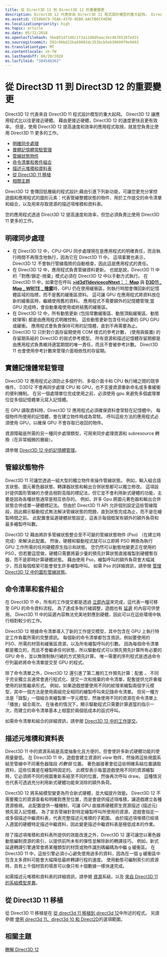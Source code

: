 ```yaml
---
title: 從 Direct3D 11 到 Direct3D 12 的重要變更
description: Direct3D 12 代表來自 Direct3D 11 程式設計模型的重大起飛。 Direct3D 12 讓應用程式比以往更接近硬體。
ms.assetid: CE5066C9-7EA6-437D-9EB0-AACFB6CFAD9E
ms.localizationpriority: high
ms.topic: article
ms.date: 05/31/2018
ms.openlocfilehash: 5be891d71d6c1f3a12d8d5aac3ec46785207ed31
ms.sourcegitcommit: 592c9bbd22ba69802dc353bcb5eb30699f9e9403
ms.translationtype: MT
ms.contentlocale: zh-TW
ms.lasthandoff: 08/20/2020
ms.locfileid: "104548362"
---
```

# <a name="important-changes-from-direct3d-11-to-direct3d-12"></a>從 Direct3D 11 到 Direct3D 12 的重要變更

Direct3D 12 代表來自 Direct3D 11 程式設計模型的重大起飛。 Direct3D 12 讓應用程式比以往更接近硬體。 藉由更接近硬體，Direct3D 12 的速度更快且更有效率。 但是，使用 Direct3D 12 提高速度和效率的應用程式取捨，就是您負責比使用 Direct3D 11 更多的工作。

-   [明確同步處理](#explicit-synchronization)
-   [實體記憶體常駐管理](#physical-memory-residency-management)
-   [管線狀態物件](#pipeline-state-objects)
-   [命令清單和套件組合](#command-lists-and-bundles)
-   [描述元堆積和資料表](#descriptor-heaps-and-tables)
-   [從 Direct3D 11 移植](#porting-from-direct3d-11)
-   [相關主題](#related-topics)

Direct3D 12 會傳回低層級的程式設計;藉由引進下列新功能，可讓您更充分掌控遊戲和應用程式的圖形元素：代表管線整體狀態的物件、用於工作提交的命令清單和組合，以及用來存取資源的描述項堆積和資料表。

您的應用程式透過 Direct3D 12 提高速度和效率，但您必須負責比使用 Direct3D 11 更多的工作。

## <a name="explicit-synchronization"></a>明確同步處理

-   在 Direct3D 12 中，CPU-GPU 同步處理現在是應用程式的明確責任，而且執行時間不再隱含地執行，因為它在 Direct3D 11 中。 這項事實也表示，Direct3D 12 不會執行管線風險的自動檢查，因此這是應用程式的責任。
-   在 Direct3D 12 中，應用程式負責管線資料更新。 也就是說，Direct3D 11 中的「對應/鎖定-捨棄」模式必須在 Direct3D 12 中以手動方式執行。 在 Direct3D 11 中，如果您在呼叫 [**>id3d11devicecoNtext：： Map**](/windows/desktop/api/d3d11/nf-d3d11-id3d11devicecontext-map) 與 [**D3D11 \_ Map \_ WRITE \_ 捨棄**](/windows/desktop/api/d3d11/ne-d3d11-d3d11_map)時，GPU 仍在使用緩衝區，則執行時間會傳回新的記憶體區域的指標，而不是舊的緩衝區資料。 這可讓 GPU 在應用程式將資料放在新的緩衝區時，繼續使用舊的資料。 應用程式不需要額外的記憶體管理;當 GPU 完成時，會自動重複使用或終結舊的緩衝區。
-   在 Direct3D 12 中，所有動態更新 (包括常數緩衝區、動態頂點緩衝區、動態紋理等) 都是由應用程式明確控制。 這些動態更新包含任何必要的 GPU GPU 或緩衝。 應用程式會負責保持可用的記憶體，直到不再需要為止。
-   Direct3D 12 只針對介面存留期使用 COM 樣式的參考計數， (使用與裝置) 的存留期系結的 Direct3D 的弱式參考模型。 所有資源和描述記憶體存留期都是由應用程式負責維持適當期間的唯一責任，而且不會被參考計數。 Direct3D 11 也會使用參考計數來管理介面相依性的存留期。

## <a name="physical-memory-residency-management"></a>實體記憶體常駐管理

Direct3D 12 應用程式必須防止多個佇列、多個介面卡和 CPU 執行緒之間的競爭條件。 D3D12 不會再同步處理 CPU 和 GPU，也不支援資源重新命名或多重緩衝的便利機制。 在另一個處理單位完成使用之前，必須使用 gpu 來避免多個處理單位從多個記憶體單元寫入記憶體。

在 GPU 讀取資料時，Direct3D 12 應用程式必須確保資料會常駐在記憶體中。 每個物件所使用的記憶體，會在建立物件時成為常駐。 呼叫這些方法的應用程式必須使用 GPU，以確保 GPU 不會存取已收回的物件。

資源障礙是所需的另一種同步處理類型，可用來同步處理資源和 subresource 轉換（在非常細微的層級）。

請參閱 [Direct3D 12 中的記憶體管理](memory-management.md)。

## <a name="pipeline-state-objects"></a>管線狀態物件

Direct3D 11 可讓您透過一組大型的獨立物件來操作管線狀態。 例如，輸入組合語言狀態、圖元著色器狀態、轉譯器狀態和輸出合併狀態都可以獨立修改。 這項設計提供圖形管線的方便且相對高階的標記法，但它並不會利用新式硬體的功能，主要是因為各種狀態通常是相互依存的。 例如，許多 Gpu 將圖元著色器和輸出合併狀態合併成單一硬體標記法。 但由於 Direct3D 11 API 允許個別設定這些管線階段，因此顯示驅動程式無法解決管線狀態的問題，直到狀態完成為止，而不是在繪製時間之前。 此配置會延遲硬體狀態設定，這表示每個框架有額外的額外負荷和最多繪製呼叫數。

Direct3D 12 藉由將許多管線狀態整合至不可變的管線狀態物件 (Pso) （在建立時完成）來解決此配置。 然後，硬體和驅動程式就可以立即將 PSO 轉換為執行 GPU 工作所需的任何硬體原生指示和狀態。 您仍然可以動態地變更正在使用的 PSO，但若要這麼做，硬體只需要將最少量的預先計算狀態直接複製到硬體暫存器，而不是即時計算硬體狀態。 藉由使用 Pso，繪製呼叫的額外負荷會大幅減少，而且每個框架可能會發生許多繪製呼叫。 如需 Pso 的詳細資訊，請參閱 [管理 Direct3D 12 中的圖形管線狀態](managing-graphics-pipeline-state-in-direct3d-12.md)。

## <a name="command-lists-and-bundles"></a>命令清單和套件組合

在 Direct3D 11 中，所有的工作提交都是透過 [立即內容](/windows/desktop/direct3d11/overviews-direct3d-11-render-multi-thread-render)來完成，這代表一種可移至 GPU 的命令資料流程。 為了達成多執行緒調整，遊戲也有 [延遲](/windows/desktop/direct3d11/overviews-direct3d-11-render-multi-thread-render) 的內容可供使用。 Direct3D 11 中的延遲內容無法完美地對應到硬體，因此可以在這些環境中執行相對較少的工作。

Direct3D 12 根據命令清單導入了新的工作提交模型，其中包含在 GPU 上執行特定工作負載所需的完整資訊。 每個新的命令清單都包含資訊，例如要使用的 PSO、所需的材質和緩衝區資源，以及所有繪製呼叫的引數。 因為每個命令清單都是獨立的，而且不會繼承任何狀態，所以驅動程式可以預先預先計算所有必要的 GPU 命令，並以無限制執行緒的方式預先計算。 唯一需要的序列程式是透過命令佇列最終將命令清單提交至 GPU 的程式。

除了命令清單之外，Direct3D 12 還引進了第二層的工作預先計算：配套 *。* 不同于完全獨立且通常會進行程式化、提交一次和捨棄的命令清單，配套提供允許重複使用的狀態繼承形式。 例如，如果遊戲想要使用不同的紋理來繪製兩個字元模型，其中一個方法是使用兩組完全相同的繪製呼叫來記錄命令清單。 但另一種方法是「錄製」一個組合來繪製單一字元模型，然後使用不同的資源在命令清單上「播放」組合兩次。 在後者的情況下，顯示驅動程式只需要計算適當的指示一次，而建立的命令清單基本上相當於兩個低成本的函式呼叫。

如需命令清單和組合的詳細資訊，請參閱 [Direct3D 12 中的工作提交](command-queues-and-command-lists.md)。

## <a name="descriptor-heaps-and-tables"></a>描述元堆積和資料表

Direct3D 11 中的資源系結是高度抽象化且方便的，但會使許多新式硬體功能的使用量變低。 在 Direct3D 11 中，遊戲會建立資源的 *view* 物件，然後將這些視圖系結至管線中不同著色器階段 *的數個* 位置。 著色器接著會從這些明確系結位置讀取資料，這些位置是在繪製時固定的。 此模型表示每當遊戲使用不同的資源繪製時，它必須將不同的視圖重新系結至不同的位置，然後再次呼叫 draw。 這種情況也代表可透過充分利用新式硬體功能來消除的額外負荷。

Direct3D 12 將系結模型變更為符合新式硬體，並大幅提升效能。 Direct3D 12 不需要獨立的資源查看和明確對應至位置，而是會提供描述項堆積，讓遊戲建立各種資源檢視。 此配置提供一種機制，可讓 GPU 直接將硬體原生資源描述 (描述元) 預先寫入記憶體。 為了宣告管線針對特定繪製呼叫所使用的資源，遊戲會指定一或多個描述中繼資料表，代表完整描述元堆積的子範圍。 由於描述項堆積已經填入適當的硬體特定描述中繼資料，因此變更描述中繼資料表是極低成本的作業。

除了描述項堆積和資料表所提供的效能改進之外，Direct3D 12 還可讓您以著色器動態編制資源的索引，以提供前所未有的彈性並解除新的轉譯技巧。 例如，新式延遲轉譯引擎通常會將某種類型的材質或物件識別碼編碼為中繼 g 緩衝區。 在 Direct3D 11 中，這些引擎必須小心避免使用過多的資料，因為在一個 g 緩衝區中包含太多資料可能會大幅降低最終轉譯行程的速度。 使用動態可編制索引的資源時，具有上千個材質的場景可以像只有十個數據一樣快速完成。

如需描述元堆積和資料表的詳細資訊，請參閱 [資源](resource-binding.md)系結，以及 [來自 Direct3D 11 的系結模型差異](binding-model.md)。

## <a name="porting-from-direct3d-11"></a>從 Direct3D 11 移植

從 Direct3D 11 移植是在 [從 direct3d 11 移植到 direct3d 12](porting-from-direct3d-11-to-direct3d-12.md)中所述的程式。 另請參閱 [使用 direct3d 11、direct3d 10 和 Direct2D](direct3d-12-interop.md)的選項範圍。

## <a name="related-topics"></a>相關主題

<dl> <dt>

[瞭解 Direct3D 12](directx-12-getting-started.md)
</dt> </dl>

 

 